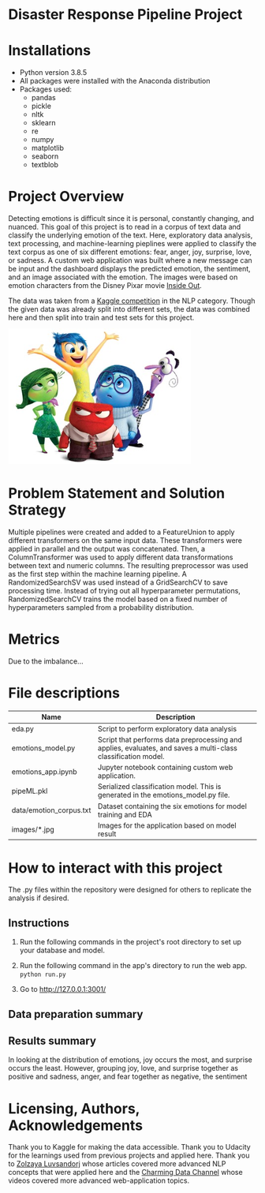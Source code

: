 # Disaster Response Pipeline Project


# Installations
- Python version 3.8.5
- All packages were installed with the Anaconda distribution
- Packages used:
	- pandas
	- pickle
	- nltk
	- sklearn
	- re
	- numpy
	- matplotlib
	- seaborn
	- textblob

# Project Overview
Detecting emotions is difficult since it is personal, constantly changing, and nuanced.  This goal of this project is to read in a corpus of text data and classify the underlying emotion of the text.  Here, exploratory data analysis, text processing, and machine-learning pieplines were 
applied to classify the text corpus as one of six different emotions: fear, anger, joy, surprise, love, or sadness.  A custom web application was built where a new message can be input and the dashboard displays
the predicted emotion, the sentiment, and an image associated with the emotion.  The images were based on emotion characters from the Disney Pixar movie [Inside Out](https://www.pixar.com/feature-films/inside-out).  

The data was taken from a [Kaggle competition](https://www.kaggle.com/datasets/praveengovi/emotions-dataset-for-nlp) in the NLP category.  Though the given data was already split into different sets, the data was combined here and
then split into train and test sets for this project.  

![Inside Out Emotions](./images/initial.jpg)


# Problem Statement and Solution Strategy
Multiple pipelines were created and added to a FeatureUnion to apply different transformers on the same input data.  These transformers were applied in parallel and the output was concatenated.  Then, a ColumnTransformer was used to apply different data
transformations between text and numeric columns.  The resulting preprocessor was used as the first step within the machine learning pipeline.  A RandomizedSearchSV was used instead of a GridSearchCV to save processing time.  Instead of 
trying out all hyperparameter permutations, RandomizedSearchCV trains the model based on a fixed number of hyperparameters sampled from a probability distribution.  

# Metrics
Due to the imbalance...


# File descriptions

| Name| Description |
| ----------- | ----------- |
| eda.py|  Script to perform exploratory data analysis |
| emotions_model.py| Script that performs data preprocessing and applies, evaluates, and saves a multi-class classification model. |
| emotions_app.ipynb | Jupyter notebook containing custom web application.   |
| pipeML.pkl| Serialized classification model.  This is generated in the emotions_model.py file.|
| data/emotion_corpus.txt | Dataset containing the six emotions for model training and EDA |
| images/*.jpg | Images for the application based on model result | 


# How to interact with this project
The .py files within the repository were designed for others to replicate the analysis if desired.    


## Instructions
1. Run the following commands in the project's root directory to set up your database and model.



2. Run the following command in the app's directory to run the web app.
    `python run.py`

3. Go to http://127.0.0.1:3001/

## Data preparation summary  


## Results summary


In looking at the distribution of emotions, joy occurs the most, and surprise occurs the least.  However, grouping joy, love, and surprise together as positive and sadness, anger, and fear together as negative, the sentiment 


# Licensing, Authors, Acknowledgements
Thank you to Kaggle for making the data accessible.  Thank you to Udacity for the learnings used from previous projects and applied here.  Thank you to [Zolzaya Luvsandorj](https://zluvsand.github.io/) whose articles covered more advanced
NLP concepts that were applied here and the [Charming Data Channel](https://www.youtube.com/channel/UCqBFsuAz41sqWcFjZkqmJqQ) whose videos covered more advanced web-application topics.    